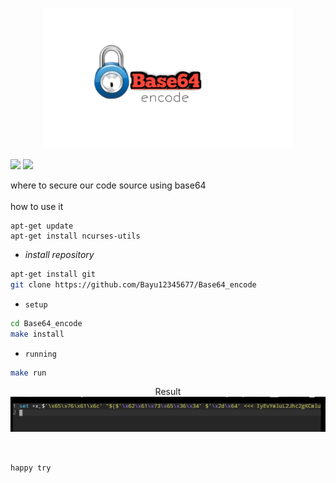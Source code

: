 <p align="center">
    <img src="https://github.com/Bayu12345677/Base64_encode/blob/main/img/20220127_224533.jpg" width="400">
</p>

[![](https://img.shields.io/static/v1?logo=dash&label=code&message=open%20source&color=green)](https://github.com/Bayu12345677)
[![](https://img.shields.io/static/v1?logo=whatsapp&label=chat%20on&message=whatsapp&color=yellow)](https://chat.whatsapp.com/GxUnM7xAJyU7A0YYcjpnL0)


where to secure our code source using base64 <br><br>
how to use it

```
apt-get update
apt-get install ncurses-utils
```

- *install repository*<br>
```bash
apt-get install git
git clone https://github.com/Bayu12345677/Base64_encode
```

- `setup`
```bash
cd Base64_encode
make install
```
- `running`
```bash
make run
```

<p align="center">
   Result<img src="https://github.com/Bayu12345677/Base64_encode/blob/main/img/Screenshot_20220127-231131~2.png">
</p>
<br>

`happy try`
